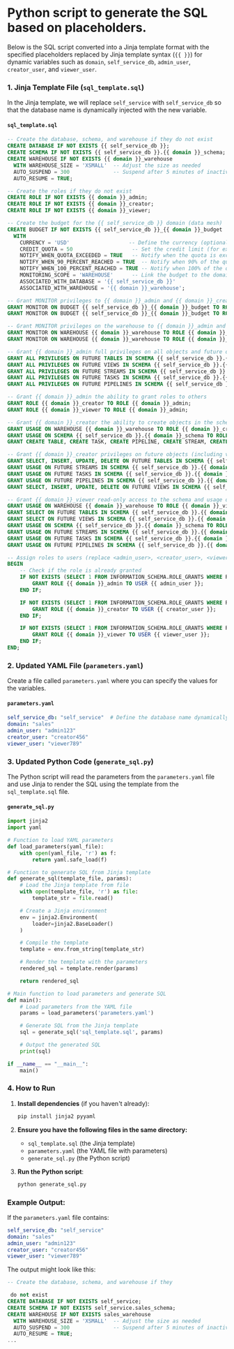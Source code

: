 # Python script to generate the SQL based on placeholders.

Below is the SQL script converted into a Jinja template format with the specified placeholders replaced by Jinja template syntax (`{{ }}`) for dynamic variables such as `domain`, `self_service_db`, `admin_user`, `creator_user`, and `viewer_user`.

### 1. Jinja Template File (`sql_template.sql`)

In the Jinja template, we will replace `self_service` with `self_service_db` so that the database name is dynamically injected with the new variable.

#### `sql_template.sql`

```sql
-- Create the database, schema, and warehouse if they do not exist
CREATE DATABASE IF NOT EXISTS {{ self_service_db }};
CREATE SCHEMA IF NOT EXISTS {{ self_service_db }}.{{ domain }}_schema;
CREATE WAREHOUSE IF NOT EXISTS {{ domain }}_warehouse
  WITH WAREHOUSE_SIZE = 'XSMALL'  -- Adjust the size as needed
  AUTO_SUSPEND = 300              -- Suspend after 5 minutes of inactivity
  AUTO_RESUME = TRUE;

-- Create the roles if they do not exist
CREATE ROLE IF NOT EXISTS {{ domain }}_admin;
CREATE ROLE IF NOT EXISTS {{ domain }}_creator;
CREATE ROLE IF NOT EXISTS {{ domain }}_viewer;

-- Create the budget for the {{ self_service_db }} domain (data mesh)
CREATE BUDGET IF NOT EXISTS {{ self_service_db }}_{{ domain }}_budget
  WITH
    CURRENCY = 'USD'                   -- Define the currency (optional, defaults to USD)
    CREDIT_QUOTA = 50                   -- Set the credit limit (for example, 50 credits)
    NOTIFY_WHEN_QUOTA_EXCEEDED = TRUE   -- Notify when the quota is exceeded
    NOTIFY_WHEN_90_PERCENT_REACHED = TRUE  -- Notify when 90% of the quota is reached
    NOTIFY_WHEN_100_PERCENT_REACHED = TRUE -- Notify when 100% of the quota is reached
    MONITORING_SCOPE = 'WAREHOUSE'      -- Link the budget to the domain warehouse
    ASSOCIATED_WITH_DATABASE = '{{ self_service_db }}'
    ASSOCIATED_WITH_WAREHOUSE = '{{ domain }}_warehouse';

-- Grant MONITOR privileges to {{ domain }}_admin and {{ domain }}_creator for the budget
GRANT MONITOR ON BUDGET {{ self_service_db }}_{{ domain }}_budget TO ROLE {{ domain }}_admin;
GRANT MONITOR ON BUDGET {{ self_service_db }}_{{ domain }}_budget TO ROLE {{ domain }}_creator;

-- Grant MONITOR privileges on the warehouse to {{ domain }}_admin and {{ domain }}_creator
GRANT MONITOR ON WAREHOUSE {{ domain }}_warehouse TO ROLE {{ domain }}_admin;
GRANT MONITOR ON WAREHOUSE {{ domain }}_warehouse TO ROLE {{ domain }}_creator;

-- Grant {{ domain }}_admin full privileges on all objects and future objects in the schema
GRANT ALL PRIVILEGES ON FUTURE TABLES IN SCHEMA {{ self_service_db }}.{{ domain }}_schema TO ROLE {{ domain }}_admin;
GRANT ALL PRIVILEGES ON FUTURE VIEWS IN SCHEMA {{ self_service_db }}.{{ domain }}_schema TO ROLE {{ domain }}_admin;
GRANT ALL PRIVILEGES ON FUTURE STREAMS IN SCHEMA {{ self_service_db }}.{{ domain }}_schema TO ROLE {{ domain }}_admin;
GRANT ALL PRIVILEGES ON FUTURE TASKS IN SCHEMA {{ self_service_db }}.{{ domain }}_schema TO ROLE {{ domain }}_admin;
GRANT ALL PRIVILEGES ON FUTURE PIPELINES IN SCHEMA {{ self_service_db }}.{{ domain }}_schema TO ROLE {{ domain }}_admin;

-- Grant {{ domain }}_admin the ability to grant roles to others
GRANT ROLE {{ domain }}_creator TO ROLE {{ domain }}_admin;
GRANT ROLE {{ domain }}_viewer TO ROLE {{ domain }}_admin;

-- Grant {{ domain }}_creator the ability to create objects in the schema
GRANT USAGE ON WAREHOUSE {{ domain }}_warehouse TO ROLE {{ domain }}_creator;
GRANT USAGE ON SCHEMA {{ self_service_db }}.{{ domain }}_schema TO ROLE {{ domain }}_creator;
GRANT CREATE TABLE, CREATE TASK, CREATE PIPELINE, CREATE STREAM, CREATE VIEW TO ROLE {{ domain }}_creator;

-- Grant {{ domain }}_creator privileges on future objects (including views)
GRANT SELECT, INSERT, UPDATE, DELETE ON FUTURE TABLES IN SCHEMA {{ self_service_db }}.{{ domain }}_schema TO ROLE {{ domain }}_creator;
GRANT USAGE ON FUTURE STREAMS IN SCHEMA {{ self_service_db }}.{{ domain }}_schema TO ROLE {{ domain }}_creator;
GRANT USAGE ON FUTURE TASKS IN SCHEMA {{ self_service_db }}.{{ domain }}_schema TO ROLE {{ domain }}_creator;
GRANT USAGE ON FUTURE PIPELINES IN SCHEMA {{ self_service_db }}.{{ domain }}_schema TO ROLE {{ domain }}_creator;
GRANT SELECT, INSERT, UPDATE, DELETE ON FUTURE VIEWS IN SCHEMA {{ self_service_db }}.{{ domain }}_schema TO ROLE {{ domain }}_creator;

-- Grant {{ domain }}_viewer read-only access to the schema and usage on the warehouse
GRANT USAGE ON WAREHOUSE {{ domain }}_warehouse TO ROLE {{ domain }}_viewer;
GRANT SELECT ON FUTURE TABLES IN SCHEMA {{ self_service_db }}.{{ domain }}_schema TO ROLE {{ domain }}_viewer;
GRANT SELECT ON FUTURE VIEWS IN SCHEMA {{ self_service_db }}.{{ domain }}_schema TO ROLE {{ domain }}_viewer;
GRANT USAGE ON SCHEMA {{ self_service_db }}.{{ domain }}_schema TO ROLE {{ domain }}_viewer;
GRANT USAGE ON FUTURE STREAMS IN SCHEMA {{ self_service_db }}.{{ domain }}_schema TO ROLE {{ domain }}_viewer;
GRANT USAGE ON FUTURE TASKS IN SCHEMA {{ self_service_db }}.{{ domain }}_schema TO ROLE {{ domain }}_viewer;
GRANT USAGE ON FUTURE PIPELINES IN SCHEMA {{ self_service_db }}.{{ domain }}_schema TO ROLE {{ domain }}_viewer;

-- Assign roles to users (replace <admin_user>, <creator_user>, <viewer_user> with actual usernames)
BEGIN
    -- Check if the role is already granted
    IF NOT EXISTS (SELECT 1 FROM INFORMATION_SCHEMA.ROLE_GRANTS WHERE ROLE_NAME = '{{ domain }}_ADMIN' AND GRANTEE_NAME = '{{ admin_user }}') THEN
        GRANT ROLE {{ domain }}_admin TO USER {{ admin_user }};
    END IF;

    IF NOT EXISTS (SELECT 1 FROM INFORMATION_SCHEMA.ROLE_GRANTS WHERE ROLE_NAME = '{{ domain }}_CREATOR' AND GRANTEE_NAME = '{{ creator_user }}') THEN
        GRANT ROLE {{ domain }}_creator TO USER {{ creator_user }};
    END IF;

    IF NOT EXISTS (SELECT 1 FROM INFORMATION_SCHEMA.ROLE_GRANTS WHERE ROLE_NAME = '{{ domain }}_VIEWER' AND GRANTEE_NAME = '{{ viewer_user }}') THEN
        GRANT ROLE {{ domain }}_viewer TO USER {{ viewer_user }};
    END IF;
END;
```

### 2. Updated YAML File (`parameters.yaml`)

Create a file called `parameters.yaml` where you can specify the values for the variables.

#### `parameters.yaml`

```yaml
self_service_db: "self_service"  # Define the database name dynamically
domain: "sales"
admin_user: "admin123"
creator_user: "creator456"
viewer_user: "viewer789"
```

### 3. Updated Python Code (`generate_sql.py`)

The Python script will read the parameters from the `parameters.yaml` file and use Jinja to render the SQL using the template from the `sql_template.sql` file.

#### `generate_sql.py`

```python
import jinja2
import yaml

# Function to load YAML parameters
def load_parameters(yaml_file):
    with open(yaml_file, 'r') as f:
        return yaml.safe_load(f)

# Function to generate SQL from Jinja template
def generate_sql(template_file, params):
    # Load the Jinja template from file
    with open(template_file, 'r') as file:
        template_str = file.read()

    # Create a Jinja environment
    env = jinja2.Environment(
        loader=jinja2.BaseLoader()
    )

    # Compile the template
    template = env.from_string(template_str)

    # Render the template with the parameters
    rendered_sql = template.render(params)

    return rendered_sql

# Main function to load parameters and generate SQL
def main():
    # Load parameters from the YAML file
    params = load_parameters('parameters.yaml')

    # Generate SQL from the Jinja template
    sql = generate_sql('sql_template.sql', params)

    # Output the generated SQL
    print(sql)

if __name__ == "__main__":
    main()
```

### 4. How to Run

1. **Install dependencies** (if you haven't already):
   ```bash
   pip install jinja2 pyyaml
   ```

2. **Ensure you have the following files in the same directory:**
   - `sql_template.sql` (the Jinja template)
   - `parameters.yaml` (the YAML file with parameters)
   - `generate_sql.py` (the Python script)

3. **Run the Python script**:
   ```bash
   python generate_sql.py
   ```

### Example Output:

If the `parameters.yaml` file contains:

```yaml
self_service_db: "self_service"
domain: "sales"
admin_user: "admin123"
creator_user: "creator456"
viewer_user: "viewer789"
```

The output might look like this:

```sql
-- Create the database, schema, and warehouse if they

 do not exist
CREATE DATABASE IF NOT EXISTS self_service;
CREATE SCHEMA IF NOT EXISTS self_service.sales_schema;
CREATE WAREHOUSE IF NOT EXISTS sales_warehouse
  WITH WAREHOUSE_SIZE = 'XSMALL'  -- Adjust the size as needed
  AUTO_SUSPEND = 300              -- Suspend after 5 minutes of inactivity
  AUTO_RESUME = TRUE;
...
```


